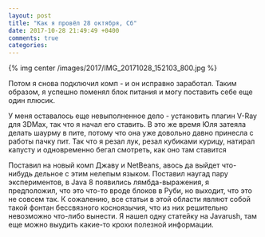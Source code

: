 ```yaml
---
layout: post
title: "Как я провёл 28 октября, Сб"
date: 2017-10-28 21:49:49 +0400
comments: true
categories: 
---
```



{% img center /images/2017/IMG_20171028_152103_800.jpg %}

Потом я снова подключил комп - и он исправно заработал. Таким образом, я успешно поменял блок питания и могу поставить себе еще один плюсик. 

У меня оставалось еще невыполненное дело - установить плагин V-Ray для 3DMax, так что я начал его ставить. В это же время Юля затеяла делать шаурму в пите, потому что она уже довольно давно принесла с работы пачку пит. Так что я резал лук, резал кубиками курицу, натирал капусту и одновременно бегал смотреть, как оно там ставится


Поставил на новый комп Джаву и NetBeans, авось да выйдет что-нибудь дельное с этим нелепым языком. Поставил наугад пару экспериментов, в Java 8 появились лямбда-выражения, я предположил, что это что-то вроде блоков в Руби, но выходит, что это не совсем так. К сожалению, все статьи в этой области являют собой такой фонтан бессвязного косноязычия, что из них решительно невозможно что-либо вынести. Я нашел одну статейку на Javarush, там еще можно выудить какие-то крохи полезной информации.

